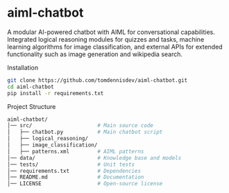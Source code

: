 # aiml-chatbot
A modular AI-powered chatbot with AIML for conversational capabilities. Integrated logical reasoning modules for quizzes and tasks, machine learning algorithms for image classification, and external APIs for extended functionality such as image generation and wikipedia search.

Installation
```bash
git clone https://github.com/tomdennisdev/aiml-chatbot.git
cd aiml-chatbot
pip install -r requirements.txt
```

Project Structure
```bash
aiml-chatbot/
│── src/                     # Main source code
│   ├── chatbot.py           # Main chatbot script
│   ├── logical_reasoning/
│   ├── image_classification/
│   ├── patterns.xml         # AIML patterns
│── data/                    # Knowledge base and models
│── tests/                   # Unit tests
│── requirements.txt         # Dependencies
│── README.md                # Documentation
│── LICENSE                  # Open-source license
```

